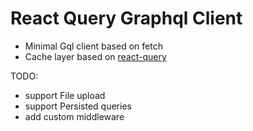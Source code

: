 # React Query Graphql Client

- Minimal Gql client based on fetch
- Cache layer based on [react-query](https://react-query.tanstack.com/)

TODO:

- support File upload
- support Persisted queries
- add custom middleware
